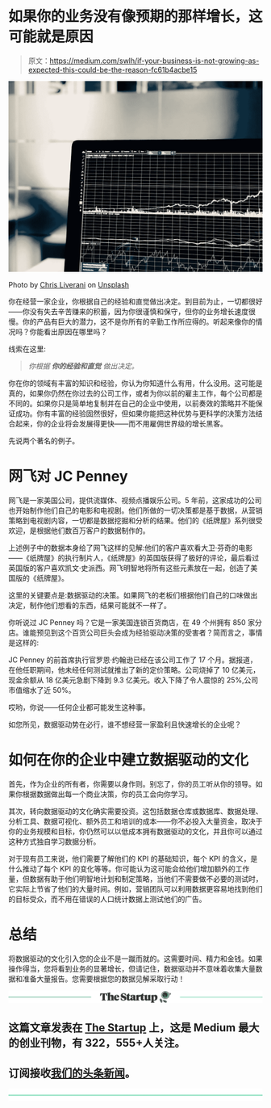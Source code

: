 # 如果你的业务没有像预期的那样增长，这可能就是原因

> 原文：<https://medium.com/swlh/if-your-business-is-not-growing-as-expected-this-could-be-the-reason-fc61b4acbe15>

![](img/17a708e50f120ae7bc81fcb8278d6448.png)

Photo by [Chris Liverani](https://unsplash.com/photos/dBI_My696Rk?utm_source=unsplash&utm_medium=referral&utm_content=creditCopyText) on [Unsplash](https://unsplash.com/search/photos/data?utm_source=unsplash&utm_medium=referral&utm_content=creditCopyText)

你在经营一家企业，你根据自己的经验和直觉做出决定。到目前为止，一切都很好——你没有失去辛苦赚来的积蓄，因为你很谨慎和保守，但你的业务增长速度很慢。你的产品有巨大的潜力，这不是你所有的辛勤工作所应得的。听起来像你的情况吗？你能看出原因在哪里吗？

线索在这里:

> *你根据* ***你的经验和直觉*** *做出决定。*

你在你的领域有丰富的知识和经验，你认为你知道什么有用，什么没用。这可能是真的，如果你仍然在你过去的公司工作，或者为你以前的雇主工作，每个公司都是不同的。如果你只是简单地复制并在自己的企业中使用，以前奏效的策略并不能保证成功。你有丰富的经验固然很好，但如果你能把这种优势与更科学的决策方法结合起来，你的企业将会发展得更快——而不用雇佣世界级的增长黑客。

先说两个著名的例子。

# **网飞对 JC Penney**

网飞是一家美国公司，提供流媒体、视频点播娱乐公司。5 年前，这家成功的公司也开始制作他们自己的电影和电视剧。他们所做的一切决策都是基于数据，从营销策略到电视剧内容，一切都是数据挖掘和分析的结果。他们的《纸牌屋》系列很受欢迎，是根据他们数百万客户的数据制作的。

上述例子中的数据本身给了网飞这样的见解:他们的客户喜欢看大卫·芬奇的电影——《纸牌屋》的执行制片人，《纸牌屋》的英国版获得了极好的评论，最后看过英国版的客户喜欢凯文·史派西。网飞明智地将所有这些元素放在一起，创造了美国版的《纸牌屋》。

这里的关键要点是:数据驱动的决策。如果网飞的老板们根据他们自己的口味做出决定，制作他们想看的东西，结果可能就不一样了。

你听说过 JC Penney 吗？它是一家美国连锁百货商店，在 49 个州拥有 850 家分店。谁能预见到这个百货公司巨头会成为经验驱动决策的受害者？简而言之，事情是这样的:

JC Penney 的前首席执行官罗恩·约翰逊已经在该公司工作了 17 个月。据报道，在他任职期间，他未经任何测试就推出了新的定价策略。公司烧掉了 10 亿美元，现金余额从 18 亿美元急剧下降到 9.3 亿美元。收入下降了令人震惊的 25%,公司市值缩水了近 50%。

哎哟，你说——任何企业都可能发生这种事。

如您所见，数据驱动势在必行，谁不想经营一家盈利且快速增长的企业呢？

# **如何在你的企业中建立数据驱动的文化**

首先，作为企业的所有者，你需要以身作则。别忘了，你的员工听从你的领导。如果你根据数据做出每一个商业决策，你的员工会向你学习。

其次，转向数据驱动的文化确实需要投资。这包括数据仓库或数据库、数据处理、分析工具、数据可视化、额外员工和培训的成本——你不必投入大量资金，取决于你的业务规模和目标，你仍然可以以低成本拥有数据驱动的文化，并且你可以通过这种方式独自学习数据分析。

对于现有员工来说，他们需要了解他们的 KPI 的基础知识，每个 KPI 的含义，是什么推动了每个 KPI 的变化等等。你可能认为这可能会给他们增加额外的工作量，但数据有助于他们明智地计划和制定策略，当他们不需要做不必要的测试时，它实际上节省了他们的大量时间。例如，营销团队可以利用数据更容易地找到他们的目标受众，而不用在错误的人口统计数据上测试他们的广告。

# **总结**

将数据驱动的文化引入您的企业不是一蹴而就的。这需要时间、精力和金钱。如果操作得当，您将看到业务的显著增长，但请记住，数据驱动并不意味着收集大量数据和准备大量报告。您需要根据您的数据见解采取行动！

[![](img/308a8d84fb9b2fab43d66c117fcc4bb4.png)](https://medium.com/swlh)

## 这篇文章发表在 [The Startup](https://medium.com/swlh) 上，这是 Medium 最大的创业刊物，有 322，555+人关注。

## 订阅接收[我们的头条新闻](http://growthsupply.com/the-startup-newsletter/)。

[![](img/b0164736ea17a63403e660de5dedf91a.png)](https://medium.com/swlh)